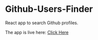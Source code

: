 # Github-Users-Finder

React app to search Github profiles. 

The app is live here: [Click Here](https://github-users-finder-1421.netlify.app)
